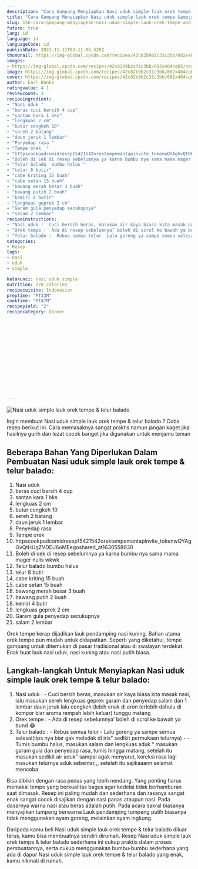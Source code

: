 ```yaml
---
description: "Cara Gampang Menyiapkan Nasi uduk simple lauk orek tempe &amp;amp; telur balado Anti Gagal"
title: "Cara Gampang Menyiapkan Nasi uduk simple lauk orek tempe &amp;amp; telur balado Anti Gagal"
slug: 156-cara-gampang-menyiapkan-nasi-uduk-simple-lauk-orek-tempe-and-amp-telur-balado-anti-gagal
future: true
lang: id
language: id
languageCode: id
publishDate: 2021-11-11T03:11:06.528Z 
thumbnail: https://img-global.cpcdn.com/recipes/42c82b9b2c31c3bb/682x484cq65/nasi-uduk-simple-lauk-orek-tempe-telur-balado-foto-resep-utama.webp
images:
- https://img-global.cpcdn.com/recipes/42c82b9b2c31c3bb/682x484cq65/nasi-uduk-simple-lauk-orek-tempe-telur-balado-foto-resep-utama.webp
image: https://img-global.cpcdn.com/recipes/42c82b9b2c31c3bb/682x484cq65/nasi-uduk-simple-lauk-orek-tempe-telur-balado-foto-resep-utama.webp
cover: https://img-global.cpcdn.com/recipes/42c82b9b2c31c3bb/682x484cq65/nasi-uduk-simple-lauk-orek-tempe-telur-balado-foto-resep-utama.webp
author: Earl Banks
ratingvalue: 4.1
reviewcount: 3
recipeingredient:
- "Nasi uduk "
- "beras cuci bersih 4 cup"
- "santan kara 1 bks"
- "lengkuas 2 cm"
- "butur cengkeh 10"
- "sereh 2 batang"
- "daun jeruk 1 lembar"
- "Penyedap rasa "
- "Tempe orek  "
- "httpscookpadcomidresep15421542orektempemantapinvite_tokenwQYAgGvQtHUgZVDDJ6oMEegoshared_at1630558930 "
- "Boleh di cek di resep sebelumnya ya karna bumbu nya sama mama mager nulis wkwk "
- "Telur balado  bumbu halus "
- "telur 8 butir"
- "cabe kriting 15 buah"
- "cabe setan 15 buah"
- "bawang merah besar 3 buah"
- "bawang putih 2 buah"
- "kemiri 4 butir"
- "lengkuas geprek 2 cm"
- "Garam gula penyedap secukupnya"
- "salam 2 lembar"
recipeinstructions:
- "Nasi uduk :  Cuci bersih beras, masukan air kaya biasa kita masak nasi, lalu masukan sereh lengkuas geprek garam dan penyedap salam dan 1 lembar daun jeruk lalu cengkeh (lebih enak di aron terlebih dahulu di kompor biar aroma rempah lebih keluar) tunggu matang"
- "Orek tempe :  Ada di resep sebelumnya’ boleh di scrol ke bawah ya bund 😂"
- "Telur balado :  Rebus semua telur  Lalu goreng ya sampe semua selesai(tips nya biar gak meledak di iris” sedikit permukaan telurnya)   Tumis bumbu halus, masukan salam dan lengkuas aduk “ masukan garam gula dan penyedap rasa, tumis hingga matang, setelah itu masukan sedikit air aduk” sampai agak menyurut, koreksi rasa lagi masukan telurnya aduk sebentar,,, setelah itu sajikaaann selamat mencoba"
categories:
- Resep
tags:
- nasi
- uduk
- simple

katakunci: nasi uduk simple 
nutrition: 278 calories
recipecuisine: Indonesian
preptime: "PT33M"
cooktime: "PT47M"
recipeyield: "2"
recipecategory: Dinner


     
    
    
    
    
    
    
    
    
    
    
      
    
---
```



![Nasi uduk simple lauk orek tempe &amp; telur balado](https://img-global.cpcdn.com/recipes/42c82b9b2c31c3bb/682x484cq65/nasi-uduk-simple-lauk-orek-tempe-telur-balado-foto-resep-utama.webp)

Ingin membuat Nasi uduk simple lauk orek tempe &amp; telur balado ? Coba resep berikut ini. Cara memasaknya sangat praktis namun jangan kaget jika hasilnya gurih dan lezat cocok banget jika digunakan untuk menjamu teman

<!--inarticleads1-->

## Beberapa Bahan Yang Diperlukan Dalam Pembuatan Nasi uduk simple lauk orek tempe &amp; telur balado:

1. Nasi uduk 
1. beras cuci bersih 4 cup
1. santan kara 1 bks
1. lengkuas 2 cm
1. butur cengkeh 10
1. sereh 2 batang
1. daun jeruk 1 lembar
1. Penyedap rasa 
1. Tempe orek  
1. httpscookpadcomidresep15421542orektempemantapinvite_tokenwQYAgGvQtHUgZVDDJ6oMEegoshared_at1630558930 
1. Boleh di cek di resep sebelumnya ya karna bumbu nya sama mama mager nulis wkwk 
1. Telur balado  bumbu halus 
1. telur 8 butir
1. cabe kriting 15 buah
1. cabe setan 15 buah
1. bawang merah besar 3 buah
1. bawang putih 2 buah
1. kemiri 4 butir
1. lengkuas geprek 2 cm
1. Garam gula penyedap secukupnya
1. salam 2 lembar

Orek tempe kerap dijadikan lauk pendamping nasi kuning. Bahan utama orek tempe pun mudah untuk didapatkan. Seperti yang diketahui, tempe gampang untuk ditemukan di pasar tradisional atau di swalayan terdekat. Enak buat lauk nasi uduk, nasi kuning atau nasi putih biasa. 

<!--inarticleads2-->

## Langkah-langkah Untuk Menyiapkan Nasi uduk simple lauk orek tempe &amp; telur balado:

1. Nasi uduk :  - Cuci bersih beras, masukan air kaya biasa kita masak nasi, lalu masukan sereh lengkuas geprek garam dan penyedap salam dan 1 lembar daun jeruk lalu cengkeh (lebih enak di aron terlebih dahulu di kompor biar aroma rempah lebih keluar) tunggu matang
1. Orek tempe :  - Ada di resep sebelumnya’ boleh di scrol ke bawah ya bund 😂
1. Telur balado :  - Rebus semua telur  - Lalu goreng ya sampe semua selesai(tips nya biar gak meledak di iris” sedikit permukaan telurnya)  -  - Tumis bumbu halus, masukan salam dan lengkuas aduk “ masukan garam gula dan penyedap rasa, tumis hingga matang, setelah itu masukan sedikit air aduk” sampai agak menyurut, koreksi rasa lagi masukan telurnya aduk sebentar,,, setelah itu sajikaaann selamat mencoba


Bisa dibikin dengan rasa pedas yang lebih nendang. Yang penting harus memakai tempe yang berkualitas bagus agar kedelai tidak berhamburan saat dimasak. Resep ini paling mudah dan sederhana dan rasanya sangat enak sangat cocok disajikan dengan nasi panas ataupun nasi. Pada dasarnya warna nasi atau beras adalah putih. Pada acara sakral biasanya menyajikan tumpeng berwarna Lauk pendamping tumpeng putih biasanya tidak menggunakan ayam goreng, melainkan ayam ingkung. 

Daripada kamu beli  Nasi uduk simple lauk orek tempe &amp; telur balado  diluar terus, kamu  bisa membuatnya sendiri dirumah. Resep  Nasi uduk simple lauk orek tempe &amp; telur balado  sederhana ini cukup praktis dalam proses pembuatannya, serta cukup menggunakan bumbu-bumbu sederhana yang ada di dapur  Nasi uduk simple lauk orek tempe &amp; telur balado  yang enak, kamu nikmati di rumah.
